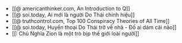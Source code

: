 - [[@ americanthinker.com, An Introduction to Q]]
- [[@ soi.today, Ai mới là người Do Thái chính hiệu]]
- [[@ truthcontrol.com, Top 100 Conspiracy Theories of All Time]]
- [[@ soi.today, Huyền thoại Do Thái trở về nhà - Đố ai dám cãi nào]]
- [[❕ Chủ Nghĩa Zion là một trò bịp thế giới loài người]]
